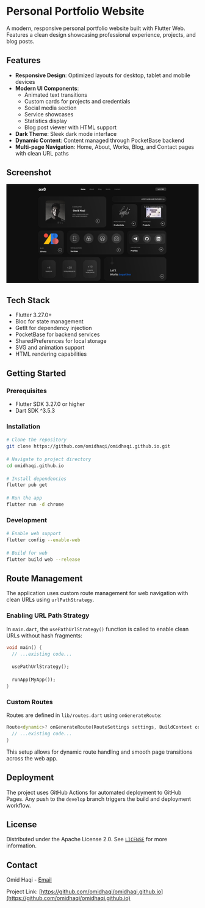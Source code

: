 # Personal Portfolio Website

A modern, responsive personal portfolio website built with Flutter Web. Features a clean design showcasing professional experience, projects, and blog posts.

## Features

- **Responsive Design**: Optimized layouts for desktop, tablet and mobile devices
- **Modern UI Components**:
  - Animated text transitions 
  - Custom cards for projects and credentials
  - Social media section
  - Service showcases
  - Statistics display
  - Blog post viewer with HTML support
- **Dark Theme**: Sleek dark mode interface
- **Dynamic Content**: Content managed through PocketBase backend
- **Multi-page Navigation**: Home, About, Works, Blog, and Contact pages with clean URL paths

## Screenshot

![Portfolio Screenshot](assets/images/screenshot.png)

## Tech Stack

- Flutter 3.27.0+
- Bloc for state management
- GetIt for dependency injection
- PocketBase for backend services
- SharedPreferences for local storage
- SVG and animation support
- HTML rendering capabilities

## Getting Started

### Prerequisites

- Flutter SDK 3.27.0 or higher
- Dart SDK ^3.5.3

### Installation

```bash
# Clone the repository
git clone https://github.com/omidhaqi/omidhaqi.github.io.git

# Navigate to project directory
cd omidhaqi.github.io

# Install dependencies
flutter pub get

# Run the app
flutter run -d chrome
```

### Development

```bash
# Enable web support
flutter config --enable-web

# Build for web
flutter build web --release
```


## Route Management

The application uses custom route management for web navigation with clean URLs using `urlPathStrategy`.

### Enabling URL Path Strategy

In `main.dart`, the `usePathUrlStrategy()` function is called to enable clean URLs without hash fragments:

```dart
void main() {
  // ...existing code...

  usePathUrlStrategy();

  runApp(MyApp());
}
```

### Custom Routes

Routes are defined in `lib/routes.dart` using `onGenerateRoute`:

```dart
Route<dynamic>? onGenerateRoute(RouteSettings settings, BuildContext context) {
  // ...existing code...
}
```

This setup allows for dynamic route handling and smooth page transitions across the web app.

## Deployment

The project uses GitHub Actions for automated deployment to GitHub Pages. Any push to the `develop` branch triggers the build and deployment workflow.

## License

Distributed under the Apache License 2.0. See [`LICENSE`](LICENSE) for more information.

## Contact

Omid Haqi - [Email](mailto:omid.haqi@outlook.com)

Project Link: [https://github.com/omidhaqi/omidhaqi.github.io](https://github.com/omidhaqi/omidhaqi.github.io)